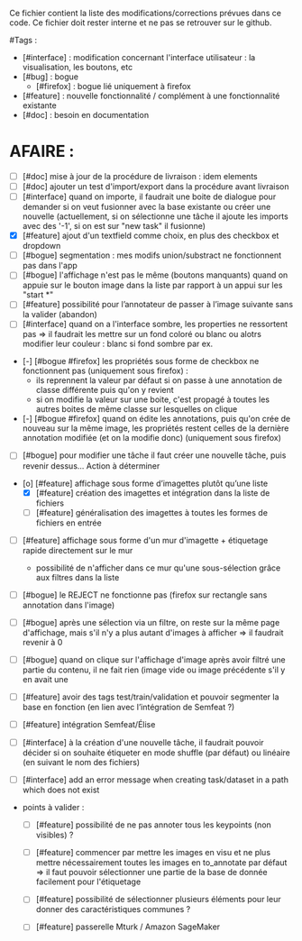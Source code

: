 Ce fichier contient la liste des modifications/corrections prévues dans ce code. Ce fichier doit rester interne et ne pas se retrouver sur le github.  

#Tags :
- [#interface] : modification concernant l'interface utilisateur : la visualisation, les boutons, etc
- [#bug] : bogue
	- [#firefox] : bogue lié uniquement à firefox
- [#feature] : nouvelle fonctionnalité / complément à une fonctionnalité existante
- [#doc] : besoin en documentation


# AFAIRE :
- [ ] [#doc] mise à jour de la procédure de livraison : idem elements
- [ ] [#doc] ajouter un test d'import/export dans la procédure avant livraison
- [ ] [#interface] quand on importe, il faudrait une boite de dialogue pour demander si on veut fusionner avec la base existante ou créer une nouvelle (actuellement, si on sélectionne une tâche il ajoute les imports avec des '-1', si on est sur "new task" il fusionne)
- [x] [#feature] ajout d'un textfield comme choix, en plus des checkbox et dropdown
- [ ] [#bogue] segmentation : mes modifs union/substract ne fonctionnent pas dans l'app
- [ ] [#bogue] l'affichage n'est pas le même (boutons manquants) quand on appuie sur le bouton image dans la liste par rapport à un appui sur les "start *"
- [ ] [#feature] possibilité pour l’annotateur de passer à l’image suivante sans la valider (abandon)
- [ ] [#interface] quand on a l'interface sombre, les properties ne ressortent pas => il faudrait les mettre sur un fond coloré ou blanc ou alotrs modifier leur couleur : blanc si fond sombre par ex.
- [-] [#bogue #firefox] les propriétés sous forme de checkbox ne fonctionnent pas (uniquement sous firefox) :
	- ils reprennent la valeur par défaut si on passe à une annotation de classe différente puis qu'on y revient
	- si on modifie la valeur sur une boite, c'est propagé à toutes les autres boites de même classe sur lesquelles on clique
- [-] [#bogue #firefox] quand on édite les annotations, puis qu'on crée de nouveau sur la même image, les propriétés restent celles de la dernière annotation modifiée (et on la modifie donc) (uniquement sous firefox)
- [ ] [#bogue] pour modifier une tâche il faut créer une nouvelle tâche, puis revenir dessus... Action à déterminer
- [o] [#feature] affichage sous forme d’imagettes plutôt qu’une liste
	- [x] [#feature] création des imagettes et intégration dans la liste de fichiers
	- [ ] [#feature] généralisation des imagettes à toutes les formes de fichiers en entrée
- [ ] [#feature] affichage sous forme d'un mur d'imagette + étiquetage rapide directement sur le mur
	- possibilité de n'afficher dans ce mur qu'une sous-sélection grâce aux filtres dans la liste
- [ ] [#bogue] le REJECT ne fonctionne pas (firefox sur rectangle sans annotation dans l'image)
- [ ] [#bogue] après une sélection via un filtre, on reste sur la même page d'affichage, mais s'il n'y a plus autant d'images à afficher => il faudrait revenir à 0
- [ ] [#bogue] quand on clique sur l'affichage d'image après avoir filtré une partie du contenu, il ne fait rien (image vide ou image précédente s'il y en avait une



- [ ] [#feature] avoir des tags test/train/validation et pouvoir segmenter la base en fonction (en lien avec l’intégration de Semfeat ?)
- [ ] [#feature] intégration Semfeat/Élise

- [ ] [#interface] à la création d'une nouvelle tâche, il faudrait pouvoir décider si on souhaite étiqueter en mode shuffle (par défaut) ou linéaire (en suivant le nom des fichiers)
- [ ] [#interface] add an error message when creating task/dataset in a path which does not exist


- points à valider :
	- [ ] [#feature] possibilité de ne pas annoter tous les keypoints (non visibles) ?
	- [ ] [#feature] commencer par mettre les images en visu et ne plus mettre nécessairement toutes les images en to_annotate par défaut => il faut pouvoir sélectionner une partie de la base de donnée facilement pour l'étiquetage
	- [ ] [#feature] possibilité de sélectionner plusieurs éléments pour leur donner des caractéristiques communes ?
	- [ ] [#feature] passerelle Mturk / Amazon SageMaker

